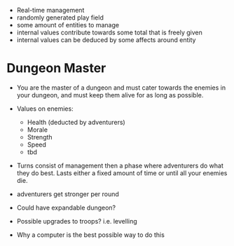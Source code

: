 - Real-time management
- randomly generated play field
- some amount of entities to manage
- internal values contribute towards some total that is freely given
- internal values can be deduced by some affects around entity

# Dungeon Master
- You are the master of a dungeon and must cater towards the enemies in your dungeon, and must keep them alive for as long as possible.
- Values on enemies:
	- Health (deducted by adventurers)
	- Morale
	- Strength
	- Speed
	- tbd
- Turns consist of management then a phase where adventurers do what they do best. Lasts either a fixed amount of time or until all your enemies die.
- adventurers get stronger per round
- Could have expandable dungeon?
- Possible upgrades to troops? i.e. levelling

- Why a computer is the best possible way to do this
